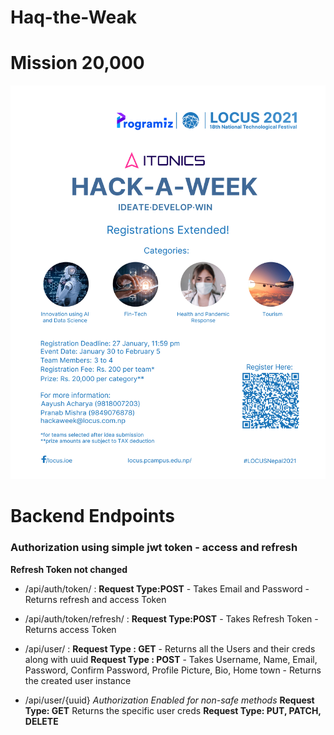 # Haq-the-Weak

# Mission  20,000
![get rs 20,000](./images/img1.png)

# Backend Endpoints

### Authorization using simple jwt token - access and refresh

**Refresh Token not changed**
 * /api/auth/token/ : 
        **Request Type:POST**
        - Takes Email and Password
        - Returns refresh and access Token

 * /api/auth/token/refresh/ :
        **Request Type:POST**
        - Takes Refresh Token
        - Returns access Token

 * /api/user/ :
        **Request Type : GET**
            - Returns all the Users and their creds along with uuid
        **Request Type : POST**
            - Takes Username, Name, Email, Password, Confirm Password, Profile Picture, Bio, Home town
            - Returns the created user instance
 
* /api/user/{uuid}
       *Authorization Enabled for non-safe methods*
       **Request Type: GET**
       Returns the specific user creds
       **Request Type: PUT, PATCH, DELETE**

